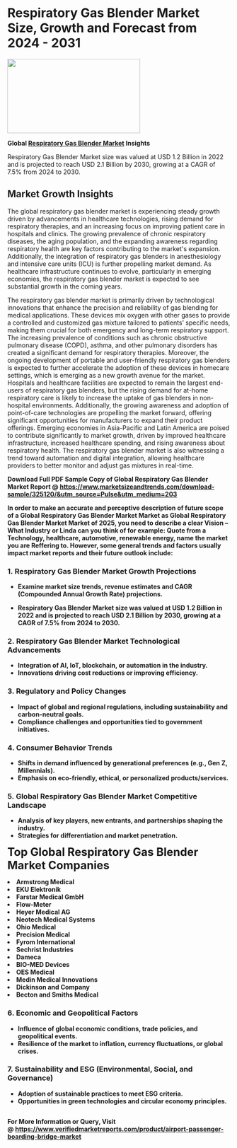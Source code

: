 <H1>Respiratory Gas Blender Market Size, Growth and Forecast from 2024 - 2031</H1><img class="aligncenter size-medium wp-image-584254" src="https://thirdeyenews.in/wp-content/uploads/2024/09/Global-Market-Research-300x168.jpeg" alt="" width="300" height="168" /><p><strong>Global&nbsp;<a href="https://www.marketsizeandtrends.com/download-sample/325120/&amp;utm_source=Pulse&amp;utm_medium=203">Respiratory Gas Blender Market</a> Insights</strong></p><p>Respiratory Gas Blender Market size was valued at USD 1.2 Billion in 2022 and is projected to reach USD 2.1 Billion by 2030, growing at a CAGR of 7.5% from 2024 to 2030.</p><p><h2>Market Growth Insights</h2> <p>The global respiratory gas blender market is experiencing steady growth driven by advancements in healthcare technologies, rising demand for respiratory therapies, and an increasing focus on improving patient care in hospitals and clinics. The growing prevalence of chronic respiratory diseases, the aging population, and the expanding awareness regarding respiratory health are key factors contributing to the market's expansion. Additionally, the integration of respiratory gas blenders in anesthesiology and intensive care units (ICU) is further propelling market demand. As healthcare infrastructure continues to evolve, particularly in emerging economies, the respiratory gas blender market is expected to see substantial growth in the coming years.</p> <p><strong></strong></p> <p>The respiratory gas blender market is primarily driven by technological innovations that enhance the precision and reliability of gas blending for medical applications. These devices mix oxygen with other gases to provide a controlled and customized gas mixture tailored to patients’ specific needs, making them crucial for both emergency and long-term respiratory support. The increasing prevalence of conditions such as chronic obstructive pulmonary disease (COPD), asthma, and other pulmonary disorders has created a significant demand for respiratory therapies. Moreover, the ongoing development of portable and user-friendly respiratory gas blenders is expected to further accelerate the adoption of these devices in homecare settings, which is emerging as a new growth avenue for the market. Hospitals and healthcare facilities are expected to remain the largest end-users of respiratory gas blenders, but the rising demand for at-home respiratory care is likely to increase the uptake of gas blenders in non-hospital environments. Additionally, the growing awareness and adoption of point-of-care technologies are propelling the market forward, offering significant opportunities for manufacturers to expand their product offerings. Emerging economies in Asia-Pacific and Latin America are poised to contribute significantly to market growth, driven by improved healthcare infrastructure, increased healthcare spending, and rising awareness about respiratory health. The respiratory gas blender market is also witnessing a trend toward automation and digital integration, allowing healthcare providers to better monitor and adjust gas mixtures in real-time. <p><strong></p><p><span class=""><strong>Download Full PDF Sample Copy of Global Respiratory Gas Blender Market Report</strong> @ <a href="https://www.marketsizeandtrends.com/download-sample/325120/&amp;utm_source=Pulse&amp;utm_medium=203" target="_blank">https://www.marketsizeandtrends.com/download-sample/325120/&amp;utm_source=Pulse&amp;utm_medium=203</a></span></p><p>In order to make an accurate and perceptive description of future scope of a Global&nbsp;Respiratory Gas Blender Market Market as Global&nbsp;Respiratory Gas Blender Market Market of 2025, you need to describe a clear Vision &ndash; What Industry or Linda can you think of for example: Quote from a Technology, healthcare, automotive, renewable energy, name the market you are Reffering to. However, some general trends and factors usually impact market reports and their future outlook include:</p><h3>1.&nbsp;<strong>Respiratory Gas Blender Market Growth Projections</strong></h3><ul><li>Examine market size trends, revenue estimates and CAGR (Compounded Annual Growth Rate) projections.</li><li><p>Respiratory Gas Blender Market size was valued at USD 1.2 Billion in 2022 and is projected to reach USD 2.1 Billion by 2030, growing at a CAGR of 7.5% from 2024 to 2030.</p></li></ul><h3>2.&nbsp;<strong>Respiratory Gas Blender Market Technological Advancements</strong></h3><ul><li>Integration of AI, IoT, blockchain, or automation in the industry.</li><li>Innovations driving cost reductions or improving efficiency.</li></ul><h3>3.&nbsp;<strong>Regulatory and Policy Changes</strong></h3><ul><li>Impact of global and regional regulations, including sustainability and carbon-neutral goals.</li><li>Compliance challenges and opportunities tied to government initiatives.</li></ul><h3>4.&nbsp;<strong>Consumer Behavior Trends</strong></h3><ul><li>Shifts in demand influenced by generational preferences (e.g., Gen Z, Millennials).</li><li>Emphasis on eco-friendly, ethical, or personalized products/services.</li></ul><h3>5.&nbsp;<strong>Global Respiratory Gas Blender Market Competitive Landscape</strong></h3><ul><li>Analysis of key players, new entrants, and partnerships shaping the industry.</li><li>Strategies for differentiation and market penetration.</li></ul><p data-pm-slice="1 1 []"><span style="color: inherit; font-family: inherit; font-size: 25px;">Top Global Respiratory Gas Blender Market Companies</span></p><div class="" data-test-id=""><p><li>Armstrong Medical</li><li> EKU Elektronik</li><li> Farstar Medical GmbH</li><li> Flow-Meter</li><li> Heyer Medical AG</li><li> Neotech Medical Systems</li><li> Ohio Medical</li><li> Precision Medical</li><li> Fyrom International</li><li> Sechrist Industries</li><li> Dameca</li><li> BIO-MED Devices</li><li> OES Medical</li><li> Medin Medical Innovations</li><li> Dickinson and Company</li><li> Becton and Smiths Medical</li></p></div><h3>6.&nbsp;<strong>Economic and Geopolitical Factors</strong></h3><ul><li>Influence of global economic conditions, trade policies, and geopolitical events.</li><li>Resilience of the market to inflation, currency fluctuations, or global crises.</li></ul><h3>7.&nbsp;<strong>Sustainability and ESG (Environmental, Social, and Governance)</strong></h3><ul><li>Adoption of sustainable practices to meet ESG criteria.</li><li>Opportunities in green technologies and circular economy principles.</li></ul><h2><strong style="font-size: 14px;">For More Information or Query, Visit @&nbsp;</strong><a style="background-color: #ffffff; font-size: 14px;" href="https://www.marketsizeandtrends.com/report/respiratory-gas-blender-market/" target="_blank">https://www.verifiedmarketreports.com/product/airport-passenger-boarding-bridge-market</a></h2>
